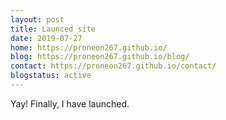 ```yaml
---
layout: post
title: Launced site
date: 2019-07-27
home: https://proneon267.github.io/
blog: https://proneon267.github.io/blog/
contact: https://proneon267.github.io/contact/
blogstatus: active
---
```


Yay! Finally, I have launched.
